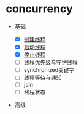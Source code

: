 # concurrency

+ 基础
  
    - [x] [创建线程](https://github.com/27392/java-notes/tree/master/src/main/java/cn/haohaoli/concurrency/create)
    - [x] [启动线程](https://github.com/27392/java-notes/tree/master/src/main/java/cn/haohaoli/concurrency/start)
    - [x] [停止线程](https://github.com/27392/java-notes/tree/master/src/main/java/cn/haohaoli/concurrency/stop)
    - [ ] 线程优先级与守护线程
    - [ ] synchronized关键字
    - [ ] 线程等待与通知
    - [ ] join
    - [ ] 线程状态
    
+ 高级
        